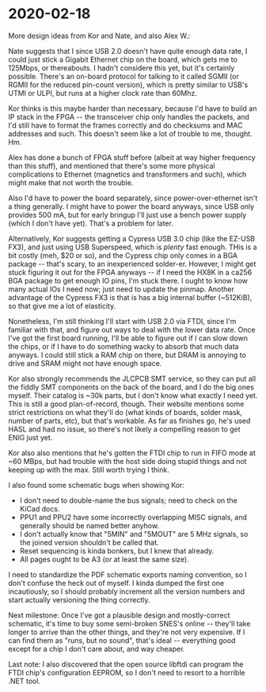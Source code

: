 # 2020-02-18

More design ideas from Kor and Nate, and also Alex W.:

Nate suggests that I since USB 2.0 doesn't have quite enough data rate, I could
just stick a Gigabit Ethernet chip on the board, which gets me to 125Mbps, or
thereabouts. I hadn't considere this yet, but it's certainly possible. There's
an on-board protocol for talking to it called SGMII (or RGMII for the reduced
pin-count version), which is pretty similar to USB's UTMI or ULPI, but runs at
a higher clock rate than 60Mhz.

Kor thinks is this maybe harder than necessary, because I'd have to build an IP
stack in the FPGA -- the transceiver chip only handles the packets, and I'd
still have to format the frames correctly and do checksums and MAC addresses
and such. This doesn't seem like a lot of trouble to me, thought. Hm.

Alex has done a bunch of FPGA stuff before (albeit at way higher frequency than
this stuff), and mentioned that there's some more physical complications
to Ethernet (magnetics and transformers and such), which might make that not
worth the trouble.

Also I'd have to power the board separately, since power-over-ethernet isn't a
thing generally. I might have to power the board anyways, since USB only
provides 500 mA, but for early bringup I'll just use a bench power supply
(which I don't have yet). That's a problem for later.

Alternatively, Kor suggests getting a Cypress USB 3.0 chip (like the EZ-USB
FX3), and just using USB Superspeed, which is *plenty* fast enough. THis is a
bit costly (meh, $20 or so), and the Cypress chip only comes in a BGA package
-- that's scary, to an inexperienced solder-er. However, I might get stuck
figuring it out for the FPGA anyways -- if I need the HX8K in a ca256 BGA
package to get enough IO pins, I'm stuck there. I ought to know how many actual
IOs I need now; just need to update the pinmap.  Another advantage of the
Cypress FX3 is that is has a big internal buffer (~512KiB), so that give me a
lot of elasticity.

Nonetheless, I'm still thinking I'll start with USB 2.0 via FTDI, since I'm
familiar with that, and figure out ways to deal with the lower data rate. Once
I've got the first board running, I'll be able to figure out if I can slow down
the chips, or if I have to do something wacky to absorb that much data anyways.
I could still stick a RAM chip on there, but DRAM is annoying to drive and SRAM
might not have enough space.

Kor also strongly recommends the JLCPCB SMT service, so they can put all the
fiddly SMT components on the back of the board, and I do the big ones myself.
Their catalog is ~30k parts, but I don't know what exactly I need yet. This is
still a good plan-of-record, though. Their website mentions some strict
restrictions on what they'll do (what kinds of boards, solder mask, number of
parts, etc), but that's workable. As far as finishes go, he's used HASL and had
no issue, so there's not likely a compelling reason to get ENIG just yet.

Kor also also mentions that he's gotten the FTDI chip to run in FIFO mode at
~60 MBps, but had trouble with the host side doing stupid things and not
keeping up with the max. Still worth trying I think.

I also found some schematic bugs when showing Kor:

*   I don't need to double-name the bus signals; need to check on the KiCad
    docs.
*   PPU1 and PPU2 have some incorrectly overlapping MISC signals, and generally
    should be named better anyhow.
*   I don't actually know that "5MIN" and "5MOUT" are 5 MHz signals, so the
    joined version shouldn't be called that.
*   Reset sequencing is kinda bonkers, but I knew that already.
*   All pages ought to be A3 (or at least the same size).

I need to standardize the PDF schematic exports naming convention, so I don't
confuse the heck out of myself. I kinda dumped the first one incautiously, so I
should probably increment all the version numbers and start actually versioning
the thing correctly.

Next milestone: Once I've got a plausible design and mostly-correct schematic,
it's time to buy some semi-broken SNES's online -- they'll take longer to
arrive than the other things, and they're not very expensive. If I can find
them as "runs, but no sound", that's ideal -- everything good except for a chip
I don't care about, and way cheaper.

Last note: I also discovered that the open source libftdi can program the FTDI
chip's configuration EEPROM, so I don't need to resort to a horrible .NET tool.
